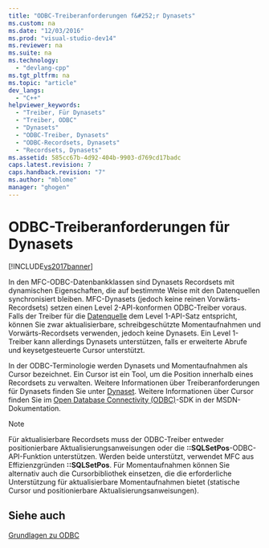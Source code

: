 ```yaml
---
title: "ODBC-Treiberanforderungen f&#252;r Dynasets"
ms.custom: na
ms.date: "12/03/2016"
ms.prod: "visual-studio-dev14"
ms.reviewer: na
ms.suite: na
ms.technology: 
  - "devlang-cpp"
ms.tgt_pltfrm: na
ms.topic: "article"
dev_langs: 
  - "C++"
helpviewer_keywords: 
  - "Treiber, Für Dynasets"
  - "Treiber, ODBC"
  - "Dynasets"
  - "ODBC-Treiber, Dynasets"
  - "ODBC-Recordsets, Dynasets"
  - "Recordsets, Dynasets"
ms.assetid: 585cc67b-4d92-404b-9903-d769cd17badc
caps.latest.revision: 7
caps.handback.revision: "7"
ms.author: "mblome"
manager: "ghogen"
---
```

# ODBC-Treiberanforderungen f&#252;r Dynasets
[!INCLUDE[vs2017banner](../../assembler/inline/includes/vs2017banner.md)]

In den MFC\-ODBC\-Datenbankklassen sind Dynasets Recordsets mit dynamischen Eigenschaften, die auf bestimmte Weise mit den Datenquellen synchronisiert bleiben.  MFC\-Dynasets \(jedoch keine reinen Vorwärts\-Recordsets\) setzen einen Level 2\-API\-konformen ODBC\-Treiber voraus.  Falls der Treiber für die [Datenquelle](../../data/odbc/data-source-odbc.md) dem Level 1\-API\-Satz entspricht, können Sie zwar aktualisierbare, schreibgeschützte Momentaufnahmen und Vorwärts\-Recordsets verwenden, jedoch keine Dynasets.  Ein Level 1\-Treiber kann allerdings Dynasets unterstützen, falls er erweiterte Abrufe und keysetgesteuerte Cursor unterstützt.  
  
 In der ODBC\-Terminologie werden Dynasets und Momentaufnahmen als Cursor bezeichnet.  Ein Cursor ist ein Tool, um die Position innerhalb eines Recordsets zu verwalten.  Weitere Informationen über Treiberanforderungen für Dynasets finden Sie unter [Dynaset](../../data/odbc/dynaset.md).  Weitere Informationen über Cursor finden Sie im [Open Database Connectivity \(ODBC\)](https://msdn.microsoft.com/en-us/library/ms710252.aspx)\-SDK in der MSDN\-Dokumentation.  
  
> [!NOTE]
>  Für aktualisierbare Recordsets muss der ODBC\-Treiber entweder positionierbare Aktualisierungsanweisungen oder die **::SQLSetPos**\-ODBC\-API\-Funktion unterstützen.  Werden beide unterstützt, verwendet MFC aus Effizienzgründen **::SQLSetPos**.  Für Momentaufnahmen können Sie alternativ auch die Cursorbibliothek einsetzen, die die erforderliche Unterstützung für aktualisierbare Momentaufnahmen bietet \(statische Cursor und positionierbare Aktualisierungsanweisungen\).  
  
## Siehe auch  
 [Grundlagen zu ODBC](../../data/odbc/odbc-basics.md)